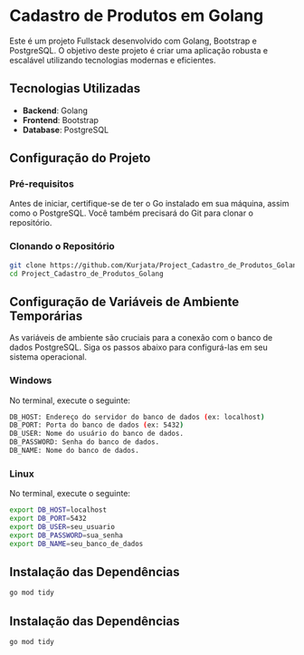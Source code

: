# Cadastro de Produtos em Golang

Este é um projeto Fullstack desenvolvido com Golang, Bootstrap e PostgreSQL. O objetivo deste projeto é criar uma aplicação robusta e escalável utilizando tecnologias modernas e eficientes.

## Tecnologias Utilizadas

- **Backend**: Golang
- **Frontend**: Bootstrap
- **Database**: PostgreSQL

## Configuração do Projeto

### Pré-requisitos

Antes de iniciar, certifique-se de ter o Go instalado em sua máquina, assim como o PostgreSQL. Você também precisará do Git para clonar o repositório.

### Clonando o Repositório

```bash
git clone https://github.com/Kurjata/Project_Cadastro_de_Produtos_Golang.git
cd Project_Cadastro_de_Produtos_Golang
```

## Configuração de Variáveis de Ambiente Temporárias

As variáveis de ambiente são cruciais para a conexão com o banco de dados PostgreSQL. Siga os passos abaixo para configurá-las em seu sistema operacional.

### Windows

No terminal, execute o seguinte:

```bash
DB_HOST: Endereço do servidor do banco de dados (ex: localhost)
DB_PORT: Porta do banco de dados (ex: 5432)
DB_USER: Nome do usuário do banco de dados.
DB_PASSWORD: Senha do banco de dados.
DB_NAME: Nome do banco de dados.
```

### Linux

No terminal, execute o seguinte:

```bash
export DB_HOST=localhost
export DB_PORT=5432
export DB_USER=seu_usuario
export DB_PASSWORD=sua_senha
export DB_NAME=seu_banco_de_dados
```

## Instalação das Dependências

```bash
go mod tidy
```

## Instalação das Dependências

```bash
go mod tidy
```
